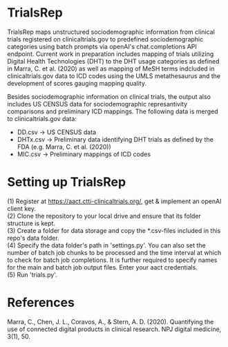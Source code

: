 # TrialsRep

TrialsRep maps unstructured sociodemographic information from clinical trials registered on clinicaltrials.gov to predefined sociodemographic categories using batch prompts via openAI's chat.completions API endpoint. Current work in preparation includes mapping of trials utilizing Digital Health Technologies (DHT) to the DHT usage categories as defined in Marra, C. et al. (2020) as well as mapping of MeSH terms indcluded in clinicaltrials.gov data to ICD codes using the UMLS metathesaurus and the development of scores gauging mapping quality.  

Besides sociodemographic information on clinical trials, the output also includes US CENSUS data for sociodemographic represantivity comparisons and preliminary ICD mappings. The following data is merged to clinicaltrials.gov data:  

- DD.csv -> US CENSUS data  
- DHTx.csv -> Preliminary data identifying DHT trials as defined by the FDA (e.g. Marra, C. et al. (2020))  
- MIC.csv -> Preliminary mappings of ICD codes  

# Setting up TrialsRep
(1) Register at https://aact.ctti-clinicaltrials.org/, get & implement an openAI client key.  
(2) Clone the repository to your local drive and ensure that its folder structure is kept.  
(3) Create a folder for data storage and copy the *.csv-files included in this repo's data folder.  
(4) Specify the data folder's path in 'settings.py'. You can also set the number of batch job chunks to be processed and the time interval at which to check for batch job completions. It is further required to specify names for the main and batch job output files. Enter your aact credentials.  
(5) Run 'trials.py'.

# References
Marra, C., Chen, J. L., Coravos, A., & Stern, A. D. (2020). Quantifying the use of connected digital products in clinical research. NPJ digital medicine, 3(1), 50.

